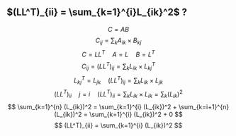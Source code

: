 ## $(LL^T)_{ii} = \sum_{k=1}^{i}L_{ik}^2$ ?
$$
C = AB
$$
$$
C_{ij} = \sum_k A_{ik} \times B_{kj}
$$
$$
C = LL^T \quad A = L \quad B = L^T
$$
$$
C_{ij} = (LL^T)_{ij} = \sum_k L_{ik} \times L^T_{kj}
$$
$$
L^T_{kj} = L_{jk} \quad (LL^T)_{ij} = \sum_k L_{ik} \times L_{jk}
$$
$$
(LL^T)_{ii} \quad j = i \quad (LL^T)_{ii} = \sum_k L_{ik} \times L_{ik} = \sum_k (L_{ik})^2
$$
$$ 
\sum_{k=1}^{n} (L_{ik})^2 = \sum_{k=1}^{i} (L_{ik})^2 + \sum_{k=i+1}^{n} (L_{ik})^2 = \sum_{k=1}^{i} (L_{ik})^2 + 0
$$
$$
(LL^T)_{ii} = \sum_{k=1}^{i} (L_{ik})^2
$$